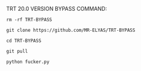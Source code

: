 TRT 20.0 VERSION BYPASS 
COMMAND:

```
rm -rf TRT-BYPASS

git clone https://github.com/MR-ELYAS/TRT-BYPASS

cd TRT-BYPASS

git pull

python fucker.py

```
